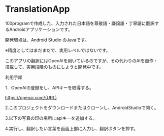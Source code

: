 # TranslationApp
100programで作成した、入力された日本語を尊敬語・謙譲語・丁寧語に翻訳するAndroidアプリケーションです。

開発環境は、Android Studio のJavaです。

※精度としてはまだまだで、実用レベルではないです。

このアプリの翻訳にはOpenAIを用いているのですが、その代わりのAIを自作・搭載して、実用段階のものにしようと開発中です。

利用手順

1．OpenAIの登録をし、APIキーを取得する。

https://openai.com/(URL)

2.このプロジェクトをダウンロードまたはクローンし、AndroidStudioで開く。

3.以下の写真の印の場所にapiキーを追加する。

4.実行し、翻訳したい言葉を画面上部に入力し、翻訳ボタンを押す。
